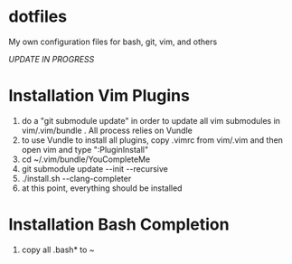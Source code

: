 dotfiles
========

My own configuration files for bash, git, vim, and others

*UPDATE IN PROGRESS*


Installation Vim Plugins
========================

1. do a "git submodule update" in order to update all vim submodules in vim/.vim/bundle . All process relies on Vundle
2. to use Vundle to install all plugins, copy .vimrc from vim/.vim and then open vim and type ":PluginInstall"
3. cd ~/.vim/bundle/YouCompleteMe
4. git submodule update --init --recursive
5. ./install.sh --clang-completer
6. at this point, everything should be installed

Installation Bash Completion
============================

1. copy all .bash* to ~
